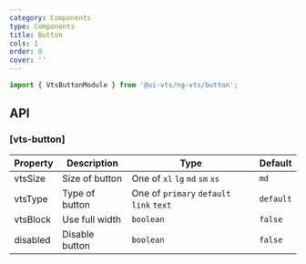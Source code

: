 ```yaml
---
category: Components
type: Components
title: Button
cols: 1
order: 0
cover: ''
---
```


```ts
import { VtsButtonModule } from '@ui-vts/ng-vts/button';
```


## API

### [vts-button]

| Property | Description | Type | Default |
| -------- | ----------- | ---- | ------- |
| vtsSize | Size of button | One of `xl` `lg` `md` `sm` `xs` | `md`
| vtsType | Type of button | One of `primary` `default` `link` `text` | `default`
| vtsBlock | Use full width | `boolean` | `false`
| disabled | Disable button | `boolean` | `false`

<!-- | vtsShape | Set button shape | One of `rounded` `circle` |  -->